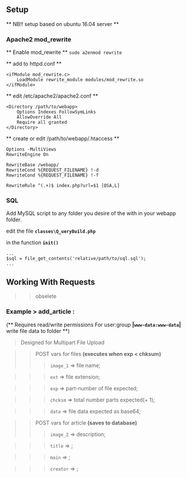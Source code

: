 

## Setup
** NB!! setup based on ubuntu 16.04 server **
### Apache2 mod_rewrite

 ** Enable mod_rewrite **
`sudo a2enmod rewrite`

** add to httpd.conf **


    <ifModule mod_rewrite.c>
        LoadModule rewrite_module modules/mod_rewrite.so
    </ifModule>


** edit /etc/apache2/apache2.conf **


    <Directory /path/to/webapp>
        Options Indexes FollowSymLinks
        AllowOverride All
        Require all granted
    </Directory>

** create or edit /path/to/webapp/.htaccess **

    Options -MultiViews
    RewriteEngine On

    RewriteBase /webapp/
    RewriteCond %{REQUEST_FILENAME} !-d
    RewriteCond %{REQUEST_FILENAME} !-f

    RewriteRule ^(.+)$ index.php?url=$1 [QSA,L]

### SQL

Add MySQL script to any folder you desire of the with in your webapp folder. 

edit the file **`classes\Q_ueryBuild.php`** 

in the function **`init()`** 

    ...
    $sql = file_get_contents('relative/path/to/sql.sql');
    ...



## Working With Requests
>> obselete 
### Example > add_article : 
(** Requires read/write permissions For user:group **|`www-data:www-data`|** write file data to folder **)
>Designed for Multipart File Upload 


>> POST vars for files
**(executes when exp < chksum)**
>>> `image_1` => file name;

>>> `ext` => file extension;

>>> `exp` => part-number of file expected;

>>> `chcksm` => total number parts expected(+ 1);

>>> `data` => file data expected as base64;

>> POST vars for article
**(saves to database)**
>>> `image_2` => description;

>>> `title` => ;

>>> `main` => ;

>>> `creator` => ;
